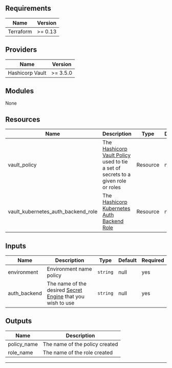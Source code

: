 ## Requirements

| Name            | Version |
|-----------------|---------|
| Terraform       | >= 0.13 |

## Providers
| Name            | Version  |
|-----------------|----------|
| Hashicorp Vault | >= 3.5.0 |

## Modules
None

## Resources

| Name                               | Description                                                                                                                                                              | Type     | Default | Required |
|------------------------------------|--------------------------------------------------------------------------------------------------------------------------------------------------------------------------|----------|---------|----------|
| vault_policy                       | The [Hashicorp Vault Policy](https://registry.terraform.io/providers/hashicorp/vault/latest/docs/resources/policy) used to tie a set of secrets to a given role or roles | Resource | null    | yes      |
| vault_kubernetes_auth_backend_role | The [Hashicorp Kubernetes Auth Backend Role](https://registry.terraform.io/providers/hashicorp/vault/latest/docs/resources/kubernetes_auth_backend_role)                 | Resource | null    | yes      |


## Inputs

| Name         | Description                                                                                                       | Type     | Default | Required |
|--------------|-------------------------------------------------------------------------------------------------------------------|----------|---------|----------|
| environment  | Environment name policy                                                                                           | `string` | null    | yes      |
| auth_backend | The name of the desired [Secret Engine](https://www.vaultproject.io/docs/secrets/kubernetes) that you wish to use | `string` | null    | yes      |


## Outputs
| Name        | Description                    |
|-------------|--------------------------------|
| policy_name | The name of the policy created |
| role_name   | The name of the role created   |
****